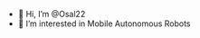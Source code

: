 - 👋 Hi, I’m @Osal22
- 👀 I’m interested in Mobile Autonomous Robots


<!---
Osal22/Osal22 is a ✨ special ✨ repository because its `README.md` (this file) appears on your GitHub profile.
You can click the Preview link to take a look at your changes.
--->

